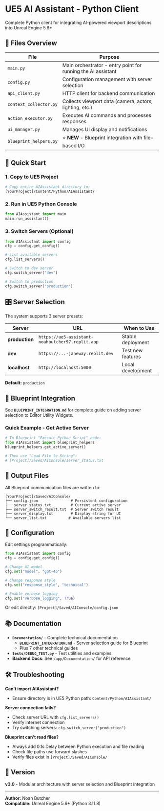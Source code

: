 # UE5 AI Assistant - Python Client

Complete Python client for integrating AI-powered viewport descriptions into Unreal Engine 5.6+

## 📁 Files Overview

| File | Purpose |
|------|---------|
| `main.py` | Main orchestrator - entry point for running the AI assistant |
| `config.py` | Configuration management with server selection |
| `api_client.py` | HTTP client for backend communication |
| `context_collector.py` | Collects viewport data (camera, actors, lighting, etc.) |
| `action_executor.py` | Executes AI commands and processes responses |
| `ui_manager.py` | Manages UI display and notifications |
| `blueprint_helpers.py` | ⭐ **NEW** - Blueprint integration with file-based I/O |

## 🚀 Quick Start

### 1. Copy to UE5 Project
```bash
# Copy entire AIAssistant directory to:
[YourProject]/Content/Python/AIAssistant/
```

### 2. Run in UE5 Python Console
```python
from AIAssistant import main
main.run_assistant()
```

### 3. Switch Servers (Optional)
```python
from AIAssistant import config
cfg = config.get_config()

# List available servers
cfg.list_servers()

# Switch to dev server
cfg.switch_server("dev")

# Switch to production
cfg.switch_server("production")
```

## 🎛️ Server Selection

The system supports 3 server presets:

| Server | URL | When to Use |
|--------|-----|-------------|
| **production** | `https://ue5-assistant-noahbutcher97.replit.app` | Stable deployment |
| **dev** | `https://...-janeway.replit.dev` | Test new features |
| **localhost** | `http://localhost:5000` | Local development |

**Default:** `production`

## 📘 Blueprint Integration

See **`BLUEPRINT_INTEGRATION.md`** for complete guide on adding server selection to Editor Utility Widgets.

### Quick Example - Get Active Server
```python
# In Blueprint "Execute Python Script" node:
from AIAssistant import blueprint_helpers
blueprint_helpers.get_active_server()

# Then use "Load File to String":
# [Project]/Saved/AIConsole/server_status.txt
```

## 📂 Output Files

All Blueprint communication files are written to:
```
[YourProject]/Saved/AIConsole/
├── config.json               # Persistent configuration
├── server_status.txt         # Current active server
├── server_switch_result.txt  # Server switch result
├── server_display.txt        # Display string for UI
└── server_list.txt          # Available servers list
```

## 🔧 Configuration

Edit settings programmatically:
```python
from AIAssistant import config
cfg = config.get_config()

# Change AI model
cfg.set("model", "gpt-4o")

# Change response style
cfg.set("response_style", "technical")

# Enable verbose logging
cfg.set("verbose_logging", True)
```

Or edit directly: `[Project]/Saved/AIConsole/config.json`

## 📚 Documentation

- **`Documentation/`** - Complete technical documentation
  - **`BLUEPRINT_INTEGRATION.md`** - Server selection guide for Blueprint
  - Plus 7 other technical guides
- **`tests/DEBUG_TEST.py`** - Test utilities and examples
- **Backend Docs**: See `/app/Documentation/` for API reference

## 🛠️ Troubleshooting

**Can't import AIAssistant?**
- Ensure directory is in UE5 Python path: `Content/Python/AIAssistant/`

**Server connection fails?**
- Check server URL with `cfg.list_servers()`
- Verify internet connection
- Try switching servers: `cfg.switch_server("production")`

**Blueprint can't read files?**
- Always add 0.1s Delay between Python execution and file reading
- Check file paths use forward slashes
- Verify files exist in `[Project]/Saved/AIConsole/`

## 🔄 Version

**v3.0** - Modular architecture with server selection and Blueprint integration

---

**Author:** Noah Butcher  
**Compatible:** Unreal Engine 5.6+ (Python 3.11.8)
